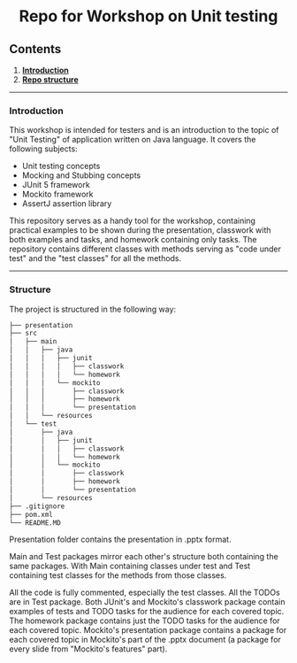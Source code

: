 # <center>Repo for Workshop on Unit testing</center>

## Contents

1. <b>[Introduction](#introduction)
2. [Repo structure](#structure)</b>

---

### Introduction

This workshop is intended for testers and is an introduction to the topic of "Unit Testing"
of application written on Java language. 
It covers the following subjects:
- Unit testing concepts
- Mocking and Stubbing concepts
- JUnit 5 framework
- Mockito framework
- AssertJ assertion library

This repository serves as a handy tool for the workshop, containing practical examples 
to be shown during the presentation, classwork with both examples and tasks, and homework
 containing only tasks. The repository contains different classes with methods serving as 
"code under test" and the "test classes" for all the methods.

---

### Structure

The project is structured in the following way:
```markdown
├── presentation
├── src
│   ├── main
│   │   ├── java
│   │   │   ├── junit
│   │   │   │   ├── classwork
│   │   │   │   └── homework
│   │   │   └── mockito
│   │   │       ├── classwork
│   │   │       ├── homework
│   │   │       └── presentation
│   │   └── resources
│   └── test
│       ├── java
│       │   ├── junit
│       │   │   ├── classwork
│       │   │   └── homework
│       │   └── mockito
│       │       ├── classwork
│       │       ├── homework
│       │       └── presentation
│       └── resources
├── .gitignore
├── pom.xml
└── README.MD
```
Presentation folder contains the presentation in .pptx format.

Main and Test packages mirror each other's structure both containing the same packages. 
With Main containing classes under test and Test containing test classes for the methods
from those classes.

All the code is fully commented, especially the test classes.
All the TODOs are in Test package.
Both JUnit's and Mockito's classwork package contain examples of tests and TODO tasks for
the audience for each covered topic.
The homework package contains just the TODO tasks for the audience for each covered topic.
Mockito's presentation package contains a package for each covered topic in Mockito's part
of the .pptx document (a package for every slide from "Mockito's features" part).